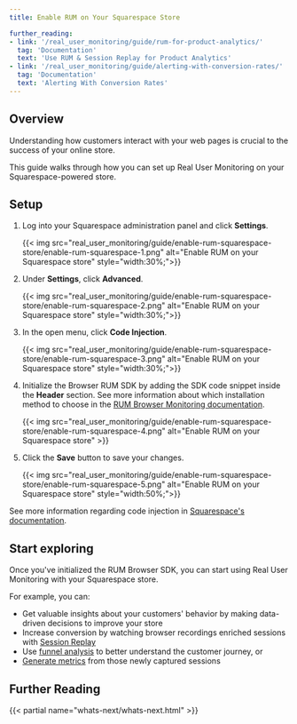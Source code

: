 ```yaml
---
title: Enable RUM on Your Squarespace Store

further_reading:
- link: '/real_user_monitoring/guide/rum-for-product-analytics/'
  tag: 'Documentation'
  text: 'Use RUM & Session Replay for Product Analytics'
- link: '/real_user_monitoring/guide/alerting-with-conversion-rates/'
  tag: 'Documentation'
  text: 'Alerting With Conversion Rates'
---
```


## Overview

Understanding how customers interact with your web pages is crucial to the success of your online store.

This guide walks through how you can set up Real User Monitoring on your Squarespace-powered store.

## Setup

1. Log into your Squarespace administration panel and click **Settings**.

   {{< img src="real_user_monitoring/guide/enable-rum-squarespace-store/enable-rum-squarespace-1.png" alt="Enable RUM on your Squarespace store" style="width:30%;">}}

2. Under **Settings**, click **Advanced**.

   {{< img src="real_user_monitoring/guide/enable-rum-squarespace-store/enable-rum-squarespace-2.png" alt="Enable RUM on your Squarespace store" style="width:30%;">}}

3. In the open menu, click **Code Injection**.

   {{< img src="real_user_monitoring/guide/enable-rum-squarespace-store/enable-rum-squarespace-3.png" alt="Enable RUM on your Squarespace store" style="width:30%;">}}

4. Initialize the Browser RUM SDK by adding the SDK code snippet inside the **Header** section. See more information about which installation method to choose in the [RUM Browser Monitoring documentation][1].

   {{< img src="real_user_monitoring/guide/enable-rum-squarespace-store/enable-rum-squarespace-4.png" alt="Enable RUM on your Squarespace store" >}}

5. Click the **Save** button to save your changes.

   {{< img src="real_user_monitoring/guide/enable-rum-squarespace-store/enable-rum-squarespace-5.png" alt="Enable RUM on your Squarespace store" style="width:50%;">}}

See more information regarding code injection in [Squarespace's documentation][2].

## Start exploring

Once you've initialized the RUM Browser SDK, you can start using Real User Monitoring with your Squarespace store.

For example, you can:

- Get valuable insights about your customers' behavior by
making data-driven decisions to improve your store
- Increase conversion by watching browser recordings enriched sessions with [Session Replay][3]
- Use [funnel analysis][4] to better understand the customer journey, or
- [Generate metrics][5] from those newly captured sessions

## Further Reading

{{< partial name="whats-next/whats-next.html" >}}

[1]: /real_user_monitoring/browser/custom_setup/#choose-the-right-installation-method/
[2]: https://support.squarespace.com/hc/en-us/articles/205815908-Using-code-injection
[3]: /real_user_monitoring/session_replay/browser/
[4]: /product_analytics/journeys/funnel_analysis/
[5]: /real_user_monitoring/generate_metrics/
